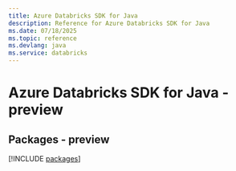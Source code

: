```yaml
---
title: Azure Databricks SDK for Java
description: Reference for Azure Databricks SDK for Java
ms.date: 07/18/2025
ms.topic: reference
ms.devlang: java
ms.service: databricks
---
```

# Azure Databricks SDK for Java - preview
## Packages - preview
[!INCLUDE [packages](databricks-index.md)]